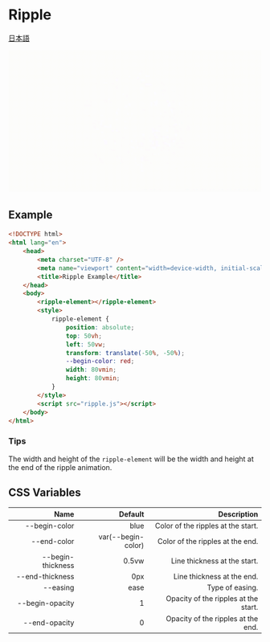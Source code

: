 # Ripple

[日本語](README_ja.md)

![sample gif](ripple.gif)

## Example

```html
<!DOCTYPE html>
<html lang="en">
    <head>
        <meta charset="UTF-8" />
        <meta name="viewport" content="width=device-width, initial-scale=1.0">
        <title>Ripple Example</title>
    </head>
    <body>
        <ripple-element></ripple-element>
        <style>
            ripple-element {
                position: absolute;
                top: 50vh;
                left: 50vw;
                transform: translate(-50%, -50%);
                --begin-color: red;
                width: 80vmin;
                height: 80vmin;
            }
        </style>
        <script src="ripple.js"></script>
    </body>
</html>
```

### Tips

The width and height of the ``ripple-element`` will be the width and height at the end of the ripple animation.

## CSS Variables

|Name|Default|Description|
|--:|--:|--:|
|--begin-color|blue|Color of the ripples at the start.|
|--end-color|var(--begin-color)|Color of the ripples at the end.|
|--begin-thickness|0.5vw|Line thickness at the start.|
|--end-thickness|0px|Line thickness at the end.|
|--easing|ease|Type of easing.|
|--begin-opacity|1|Opacity of the ripples at the start.|
|--end-opacity|0|Opacity of the ripples at the end.|
